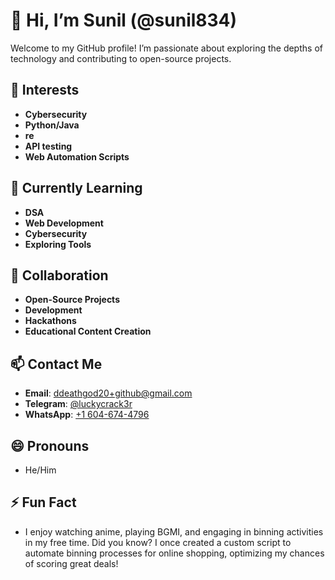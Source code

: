 # 👋 Hi, I’m Sunil (@sunil834)
Welcome to my GitHub profile! I’m passionate about exploring the depths of technology and contributing to open-source projects.

## 👀 Interests

- **Cybersecurity**
- **Python/Java**
- **re**
- **API testing**
- **Web Automation Scripts**

## 🌱 Currently Learning

- **DSA**
- **Web Development**
- **Cybersecurity**
- **Exploring Tools**

## 💞️ Collaboration

- **Open-Source Projects**
- **Development**
- **Hackathons**
- **Educational Content Creation**

## 📫 Contact Me

- **Email**: [ddeathgod20+github@gmail.com](mailto:ddeathgod20+github@gmail.com)
- **Telegram**: [@luckycrack3r](https://t.me/luckycrack3r)
- **WhatsApp**: [+1 604-674-4796](https://wa.me/16046744796)

## 😄 Pronouns

- He/Him

## ⚡ Fun Fact

- I enjoy watching anime, playing BGMI, and engaging in binning activities in my free time. Did you know? I once created a custom script to automate binning processes for online shopping, optimizing my chances of scoring great deals!
